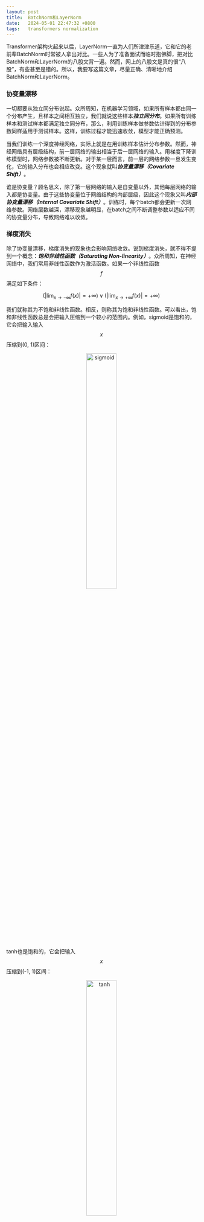 ```yaml
---
layout: post
title:  BatchNorm和LayerNorm
date:   2024-05-01 22:47:32 +0800
tags:   transformers normalization
---
```


Transformer架构火起来以后，LayerNorm一直为人们所津津乐道，它和它的老前辈BatchNorm时常被人拿出对比。一些人为了准备面试而临时抱佛脚，把对比BatchNorm和LayerNorm的八股文背一遍。然而，网上的八股文是真的很“八股”，有些甚至是错的。所以，我要写这篇文章，尽量正确、清晰地介绍BatchNorm和LayerNorm。

### 协变量漂移
一切都要从独立同分布说起。众所周知，在机器学习领域，如果所有样本都由同一个分布产生，且样本之间相互独立，我们就说这些样本***独立同分布***。如果所有训练样本和测试样本都满足独立同分布，那么，利用训练样本做参数估计得到的分布参数同样适用于测试样本。这样，训练过程才能迅速收敛，模型才能正确预测。

当我们训练一个深度神经网络，实际上就是在用训练样本估计分布参数。然而，神经网络具有层级结构，前一层网络的输出相当于后一层网络的输入。用梯度下降训练模型时，网络参数被不断更新。对于某一层而言，前一层的网络参数一旦发生变化，它的输入分布也会相应改变。这个现象就叫***协变量漂移（Covariate Shift）***。

谁是协变量？顾名思义，除了第一层网络的输入是自变量以外，其他每层网络的输入都是协变量。由于这些协变量位于网络结构的内部层级，因此这个现象又叫***内部协变量漂移（Internal Covariate Shift）***。训练时，每个batch都会更新一次网络参数。网络层数越深，漂移现象越明显，在batch之间不断调整参数以适应不同的协变量分布，导致网络难以收敛。

### 梯度消失
除了协变量漂移，梯度消失的现象也会影响网络收敛。说到梯度消失，就不得不提到一个概念：***饱和非线性函数（Saturating Non-linearity）***。众所周知，在神经网络中，我们常用非线性函数作为激活函数。如果一个非线性函数$$f$$满足如下条件：

$$ (\lvert \lim_{x\to -\infty} f(x) \rvert =+\infty)\vee (\lvert \lim_{x\to +\infty} f(x) \rvert =+\infty)$$

我们就称其为不饱和非线性函数。相反，则称其为饱和非线性函数。可以看出，饱和非线性函数总是会把输入压缩到一个较小的范围内。例如，sigmoid是饱和的，它会把输入输入$$x$$压缩到(0, 1)区间：

<p align="center"><img src="/assets/img/batchnorm-and-layernorm/sigmoid.jpeg" alt="sigmoid" width="40%"></p>

tanh也是饱和的，它会把输入$$x$$压缩到(-1, 1)区间：

<p align="center"><img src="/assets/img/batchnorm-and-layernorm/tanh.jpeg" alt="tanh" width="40%"></p>

ReLU是不饱和的，随着输入$$x$$增加，它也趋于无穷大：

<p align="center"><img src="/assets/img/batchnorm-and-layernorm/relu.jpeg" alt="relu" width="40%"></p>

饱和非线性函数有个不好的性质：存在大片导数趋于0的***饱和区域***。反向传播时，如果网络某一层的激活函数的输入正好处于饱和区域，由于计算这一层的权重梯度时需要乘以该层激活函数的导数，因此权重梯度也会变得很小。网络越深，乘法次数越多，梯度就越小，最终导致梯度消失现象，网络收敛速度受到严重影响。

### BatchNorm
于是，Sergey Ioffe等人在2015年提出了[Batch Normalization](https://arxiv.org/pdf/1502.03167)。计算每个batch内部在每个维度上的均值和方差，对输入的每个维度做归一化：

<p align="center"><img src="/assets/img/batchnorm-and-layernorm/batchnorm-algo.png" alt="batchnorm-algo" width="70%"></p>

归一化后，每个batch产生的协变量在同一维度上均值都是0，方差都是1。如果协变量服从高斯分布，那么，BatchNorm把每个batch产生的协变量都归一化为标准高斯分布，做到了协变量在batch之间同分布。不仅如此，归一化把分散的样本收拢到更小的范围内，使大量样本离开非线性激活函数的饱和区域，梯度消失问题得到缓解。

然而，看似简单的算法，背后总是有些问题让人困惑。

- **归一化得到的$$\hat{x}_i $$没有直接输出，真正的输出是$$\gamma \hat{x}_i+\beta $$。为什么要这么做呢？**

因为每层的输入被归一化之后，会影响这一层本来的表示能力。为了保证每一层仍然具备原有的表示能力，引入两个可学习的变量$$\gamma$$和$$\beta$$。对于某一层网络，令$$x^{(k)}$$表示输入的第$$k$$个维度的值，归一化之后，得到$$\hat{x}^{(k)} $$：

$$\hat{x}^{(k)}=\frac{x^{(k)}-E[x^{(k)}]}{\sqrt{Var[x^{(k)}]}} $$

当$$\gamma=\sqrt{Var[x^{(k)}]}, \beta=E[x^{(k)}] $$时，$$\gamma \hat{x}^{(k)}+\beta $$可以还原$$x^{(k)} $$。

- **为什么不用整个训练集的数据计算均值和方差？**

因为每个batch都会更新网络参数，如果你想使用整个训练集的均值和方差，每次参数更新后，都要先把整个训练集输入网络，计算每一层的输出，然后根据每层的输出求出均值和方差，再把下一个batch输入网络，用刚才求出的均值和方差做归一化，计算量很大。相反，计算一个batch的均值和方差，却可以在这个batch的前向传播过程中一并完成。这里的假设是每个batch的统计量都是全体训练样本的一个估计。理论上，batch越大，估计越准。

- **训练时的BatchNorm解决了，但是，测试时没有batch可供计算统计量，如何做BatchNorm呢？**

测试阶段的BatchNorm用的是训练阶段的统计量。训练时，每个BatchNorm层都会存储均值和方差。设当前batch的均值和方差分别是mean和var，动态计算均值running_mean和方差running_var的公式如下：

<center>running_mean = momentum * running_mean + (1 - momentum) * mean</center>
<center>running_var = momentum * running_var + (1 - momentum) * var</center>

momentum用于调节当前batch的统计量和动态统计量的权重。当momentum=0时,测试阶段使用的统计量就是训练时最后一个batch的统计量，当momentum=1时，测试阶段使用的统计量就是基于所有训练batch计算出的动态统计量。因此，大部分情况下都会让momentum接近1,这样可以让测试阶段的统计量更接近真实情况。

计算动态统计量的方法可以参考Pytorch对BatchNorm的[C++实现](https://github.com/pytorch/pytorch/blob/main/aten/src/ATen/native/Normalization.cpp)：
```C++
      if (running_mean.defined()) {
        running_mean_a[f] = momentum * mean + (1 - momentum) * running_mean_a[f];
      }
      if (running_var.defined()) {
        accscalar_t unbiased_var = var_sum / (n - 1);
        running_var_a[f] = momentum * unbiased_var + (1 - momentum) * running_var_a[f];
      }
```

### LayerNorm

2016年，Jimmy Lei Ba等人提出[LayerNorm](https://arxiv.org/pdf/1607.06450)。经过上文对BatchNorm的铺垫，LayerNorm显得更简单了。既然想让每层输出（即下一层的输入）都有相同分布，为什么不直接对每层的输出做归一化呢？尤其对于ReLU这样的不饱和激活函数，它的输出变化范围很大，对它的输出做归一化，可以把它的输出收拢到一个较小范围内，稳定输出分布的效果非常明显。

对于网络的第$$l$$层，令$$H$$表示该层的神经元数量，$$a_i^l$$表示该层第$$i$$个神经元的输出，则该层的均值$$\mu^l$$和方差$$\sigma^l$$计算公式为：

$$ \mu^l=\frac{1}{H}\sum\limits_{i=1}^{H}a_i^l $$

$$ \sigma^l=\sqrt{\frac{1}{H}\sum\limits_{i=1}^{H}(a_i^l-\mu^l)^2} $$

归一化后，每层的输出为：

$$ h_{i}=f(\frac{g_{i}}{\sigma_{i}}(a_{i}-\mu_{i})+b_{i}) $$

其中，增益$$g_{i}$$和偏置$$b_{i}$$是需要学习的两个参数。

LayerNorm具有良好的re-centering和re-scaling不变性。所谓re-centering就是用减均值的方式实现均值为0的效果，re-scaling就是用除以方差的方式实现缩放效果。re-centering不变性使模型对输入和权重漂移不敏感，re-scaling不变性使模型的输出不会受到输入和权重随机缩放的影响。

可见，与BatchNorm计算batch内所有样本在各维度上的均值和方差不同，LayerNorm直接计算每一层输出的均值和方差。对BatchNorm而言，batch size会影响均值和方差的计算。但是，LayerNorm对batch size不敏感，这也它对BatchNorm的一个重要优势。

### 形象的对比

这里借用两篇论文中的插图，对BatchNorm和LayNorm做一个形象的对比。第一篇[论文](https://arxiv.org/pdf/1803.08494)用下图展示了BatchNorm和LayerNorm的不同：

<p align="center"><img src="/assets/img/batchnorm-and-layernorm/batchnorm-layernorm-1.png" alt="batchnorm-layernorm-1" width="70%"></p>

蓝色表示归一化的对象。N是batch维度，C是channel维度。对于图像，每个channel都可以看作一个特征维度。按照上图，BatchNorm显然是对一个batch内所有样本的某个channel做归一化，而LayerNorm对某一个样本的所有channel做归一化。

上图是从处理图像的角度对比二者的区别。第二篇[论文](https://arxiv.org/pdf/2003.07845)则从处理文本的角度做了对比：

<p align="center"><img src="/assets/img/batchnorm-and-layernorm/batchnorm-layernorm-2.png" alt="batchnorm-layernorm-2" width="70%"></p>

蓝色表示归一化的对象。BatchNorm与上一幅图基本一致，对一个batch内所有样本的某一个特征维度做归一化。但是，LayerNorm与上一幅图有所不同，这里是对某一个样本的某一个token的所有特征维度（即该token的embedding）做归一化。在Transformer结构中，每个token都是单独的语义单元。LayerNorm的作用是让每层语义单元的输出分布保持稳定。

最后，希望每个算法工程师都能脚踏实地，夯实基础。八股文害人不浅，在我看来，面试时问八股文甚至不如和候选人直接聊家常，更能体现候选人的品质和沟通能力。如果面试官只聊八股，问不出有深度有细节的问题，那最好尽快结束面试，不要浪费彼此的时间。

明天一早要驱车300公里到浙江徒步，就写到这里了。

